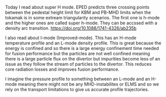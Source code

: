 Today I read about super H mode. EPED predicts three crossing points between the pedestal height limit for KBM and PB-MHD limits when the tokamak is in some extream triangularity scenarios. The first one is h-mode and the higher ones are called super h-mode. They can be accssed with a density arc transition. 
https://doi.org/10.1088/1741-4326/ab235b

I also read about I-mode (Improved-mode). This has an H-mode temperature profile and an L-mode density profile. This is great because the energy is confined and so there is a large energy confinement time needed for fusion performance but the particles are not well confined meaning there is a large particle flux on the divertor but impurities become less of an issue as they follow the stream of particles to the divertor. This reduces core radiation losses and improves fusion performance.

I imagine the pressure profile to something between an L-mode and an H-mode meaning there might not be any MHD-instabilites or ELMS and so we rely on the transport limitations to give us accurate profile trajectories. 

